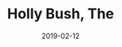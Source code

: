 ---
title: Holly Bush, The
titleID: holly-bush-the-obrien.md
key: ADor
rhythm: reel
date: 2019-02-12
location: Other
tags: obrien
regtuneoftheweek:
slowtuneoftheweek:
mp3_file:
mp3_source:
mp3_licence:
mp3_url:
alt_mp3_url:
source: Wellington
abc_source: Wellington Tunebook Collection
abc_url: /tunebooks/other/obrien.pdf
abc: |
    X:18
    T:Holly Bush, The
    C:Trad, arr. Paddy O'Brien
    R:reel
    I:speed 350
    M:C|
    K:ADor
    Bd|eAAG EAcA|BG ~G2 BABd|efed BAGA|Bdef ~g2ag|
    eAAG EAcA|BG~G2 BABd|eg~g2 aged|egdB A2:|
    Bd|eaag ~a2ge|dg~g2 aged|efed BAGA|Bdef ~g2fg|
    eaag ~a2 ge|dg~g2 agbg|agef gedB|egdB A2:|
    
    
    

---